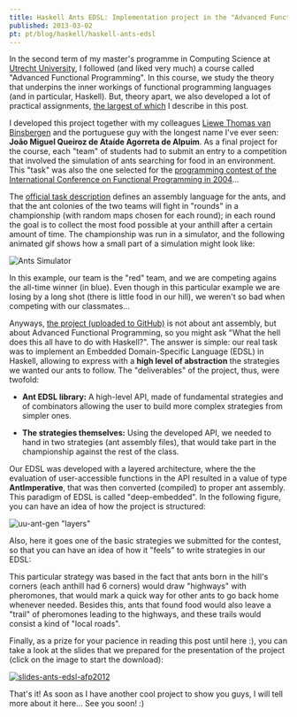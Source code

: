 ```yaml
---
title: Haskell Ants EDSL: Implementation project in the "Advanced Functional Programming" course
published: 2013-03-02
pt: pt/blog/haskell/haskell-ants-edsl
---
```


In the second term of my master's programme in Computing Science at [Utrecht University][1],
I followed (and liked very much) a course called "Advanced Functional Programming".
In this course, we study the theory that underpins the inner workings of functional programming languages (and in particular, Haskell).
But, theory apart, we also developed a lot of practical assignments,
[the largest of which][2] I describe in this post.

I developed this project together with my colleagues [Liewe Thomas van Binsbergen][3]
and the portuguese guy with the longest name I've ever seen: **João Miguel Queiroz de Ataíde Agorreta de Alpuim**.
As a final project for the course, each "team" of students had to submit an entry to a competition
that involved the simulation of ants searching for food in an environment. This "task" was also the one selected for the
[programming contest of the International Conference on Functional Programming in 2004][4]...

<!--more-->

The [official task description][5] defines an assembly language for the ants,
and that the ant colonies of the two teams will fight in "rounds" in a championship (with random maps chosen for each round);
in each round the goal is to collect the most food possible at your anthill after a certain amount of time.
The championship was run in a simulator, and the following animated gif shows how a small part of a simulation might look like:

![Ants Simulator](/files/imgs/2013-03_ants-edsl-animation.gif)

In this example, our team is the "red" team, and we are competing agains the all-time winner (in blue).
Even though in this particular example we are losing by a long shot (there is little food in our hill), we weren't so bad when competing with our classmates...

Anyways, [the project (uploaded to GitHub)][6] is not about ant assembly,
but about Advanced Functional Programming, so you might ask "What the hell does this all have to do with Haskell?".
The answer is simple: our real task was to implement an Embedded Domain-Specific Language (EDSL) in Haskell,
allowing to express with a **high level of abstraction** the strategies we wanted our ants to follow.
The "deliverables" of the project, thus, were twofold:

  * **Ant EDSL library:** A high-level API, made of fundamental strategies and of combinators allowing the user to build more complex strategies from simpler ones.

  * **The strategies themselves:** Using the developed API, we needed to hand in two strategies (ant assembly files),
    that would take part in the championship against the rest of the class.

Our EDSL was developed with a layered architecture,
where the the evaluation of user-accessible functions in the API resulted in a value of type **AntImperative**,
that was then converted (compiled) to proper ant assembly.
This paradigm of EDSL is called "deep-embedded".
In the following figure, you can have an idea of how the project is structured:

![uu-ant-gen "layers"](/files/imgs/2013-03_uu-ant-gen-layers.png)

Also, here it goes one of the basic strategies we submitted for the contest, so that you can have an idea of how it "feels" to write strategies in our EDSL:

<script src="http://gist-it.sudarmuthu.com/github/joaopizani/haskell-ants-edsl-afp2012/blob/master/uu-ant-gen/Game/UUAntGen/Frontend/AntStrategies.hs?slice=158:185&footer=no"></script>

This particular strategy was based in the fact that ants born in the hill's corners (each anthill had 6 corners) would draw "highways" with pheromones,
that would mark a quick way for other ants to go back home whenever needed.
Besides this, ants that found food would also leave a "trail" of pheromones leading to the highways, and these trails would consist a kind of "local roads".

Finally, as a prize for your pacience in reading this post until here :), you can take a look at the slides that we prepared for the presentation of the project (click on the image to start the download):

[![slides-ants-edsl-afp2012](/files/imgs/2013-03_slides-ants-edsl-afp2012.png)](/files/imgs/2013-03_presentation-ants-edsl-afp2012.pdf)

That's it!
As soon as I have another cool project to show you guys, I will tell more about it here...
See you soon! :)

[1]: <http://en.wikipedia.org/wiki/Utrecht_university>
[2]: <https://github.com/joaopizani/haskell-ants-edsl-afp2012>
[3]: <http://www.linkedin.com/pub/liewe-thomas-van-binsbergen/3a/587/659>
[4]: <https://alliance.seas.upenn.edu/~plclub/cgi-bin/contest/index.php>
[5]: </files/imgs/2013-03_icfp-contest-2004-rules.pdf>
[6]: <https://github.com/joaopizani/haskell-ants-edsl-afp2012>
